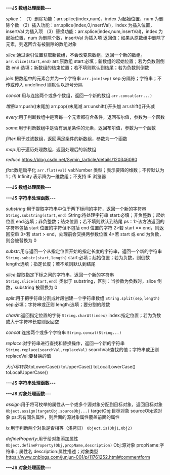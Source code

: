 **---JS 数组处理函数---**

_splice_：
（1）删除功能：arr.splice(index,num)，index 为起始位置，num 为删除个数
（2）插入功能：arr.splice(index,0,insertVal)，index 为插入位置，insertVal 为插入项
（3）替换功能：arr.splice(index,num,insertVal)，index 为起始位置，num 为删除个数，insertVal 为插入项
返回值：如果从原数组中删除了元素，则返回含有被删除的数组对象

_slice_:通过索引位置获取新数组，不会改变原数组，返回一个新的数组。
`arr.slice(start,end)`
arr:原数组
start:必填；新数组的起始位置；若为负数则倒数
end:选填；新数组的结束位置；若不填则默认到结尾；若为负数则倒数

_join_:把数组中的元素合并为一个字符串
`arr.join(sep)`
sep:分隔符；字符串；不传或传入 undefined 则默认以逗号分隔

_concat_:用与连接两个或多个数组，返回一个新的数组
`arr.concat(arr...)`

_增删_:arr.push()末尾加 arr.pop()末尾减 arr.unshift()开头加 arr.shift()开头减

_every_:用于判断数组中是否每一个元素都符合条件，返回布尔值，参数为一个函数

_some_:用于判断数组中是否有满足条件的元素，返回布尔值，参数为一个函数

_filter_:用于过滤数组，返回满足条件的新数组，参数为一个函数

_map_:用于遍历处理数组，返回处理后的新数组

_reduce_:https://blog.csdn.net/Symin_/article/details/120346080

_flat_:数组扁平化
`arr.flat(val)`
val:Number 类型；表示要降的维数；不传默认为 1；传 Infinity 表示降为一维数组；不支持 IE 浏览器

**---JS 数组处理函数---**

**---JS 字符串处理函数---**

_substring_:用于提取字符串中位于两下标间的字符，返回一个新的字符串
`String.substring(start,end)`
String:待处理字符串
start:必填；非负整数；起始位置
end:选填；非负整数；结束位置；若不填则默认到结尾
ps：1>该方法返回的字符串包括 start 位置的字符但不包括 end 位置的字符
2>若 start == end，则返回空串
3>若 start > end，处理前会交换两参数位置
4>若 start 或 end 为负数，则会被替换为 0

_substr_:用与返回一个从指定位置开始的指定长度的字符串，返回一个新的字符串
`String.substr(start,length)`
start:必填；起始位置；若为负数，则倒数
length:选填；指定长度；若不填则默认到结尾

_slice_:提取指定下标之间的字符串，返回一个新的字符串
`String.slice(start,end)`
类似于 substring，区别：当参数为负数时，slice 倒数，substring 被替换为 0

_split_:用于把字符串分割成片段创建一个字符串数组
`String.split(sep,length)`
sep:必填；字符串或正则
length:选填；要分割的段数

_charAt_:返回指定位置的字符
`String.charAt(index)`
index:指定位置；若为负数或大于字符串长度则返回空

_concat_:连接两个或多个字符串
`String.concat(String...)`

_replace_:对字符串进行查找和替换操作，返回一个新的字符串
`String.replace(searchVal,replaceVal)`
searchVal:查找的值；字符串或正则
replaceVal:要替换的值

_大小写转换_:toLowerCase() toUpperCase() toLocalLowerCase() toLocalUpperCase()

**---JS 字符串处理函数---**

**---JS 对象处理函数---**

_assign_:用于将可枚举的属性从一个或多个源对象分配到目标对象，返回目标对象
`Object.assign(targetObj,sourceObj...)`
targetObj:目标对象
sourceObj:源对象
ps:若有同名属性，则后面的源对象属性覆盖前面的属性

_is_:用于判断两个对象是否相等（浅拷贝）
`Object.is(Obj1,Obj2)`

_defineProperty_:用于给对象添加属性
`Object.defineProperty(Obj,propName,description)`
Obj:源对象
propName:字符串；属性名
description:属性描述；对象类型
https://www.cnblogs.com/junjun-001/p/11761252.html#commentform

**---JS 对象处理函数---**
